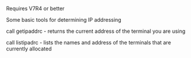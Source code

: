Requires V7R4 or better

Some basic tools for determining IP addressing

call getipaddrc - returns the current address of the terminal you are using

call listipadrc - lists the names and address of the terminals that are currently allocated
